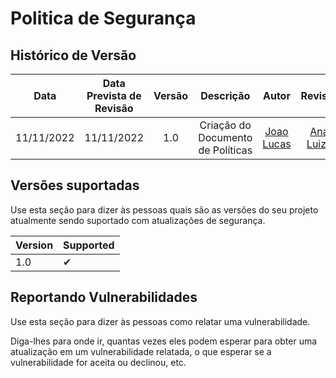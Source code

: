# Politica de Segurança

## <a>Histórico de Versão</a>
|Data|Data Prevista de Revisão|Versão|Descrição|Autor|Revisor|
| :----------: |:-----------:| :------: | :-----------: | :---------: |:---------: |
|11/11/2022|11/11/2022|1.0|Criação do Documento de Políticas| [Joao Lucas](https://github.com/HacKairos)| [Ana Luiza](https://github.com/AnHoff) |

## <a>Versões suportadas</a>

Use esta seção para dizer às pessoas quais são as versões do seu projeto
atualmente sendo suportado com atualizações de segurança.

| Version | Supported          |
| ------- | ------------------ |
| 1.0  | ✔ |

## <a>Reportando Vulnerabilidades</a>

Use esta seção para dizer às pessoas como relatar uma vulnerabilidade.

Diga-lhes para onde ir, quantas vezes eles podem esperar para obter uma atualização em um
vulnerabilidade relatada, o que esperar se a vulnerabilidade for aceita ou
declinou, etc.
